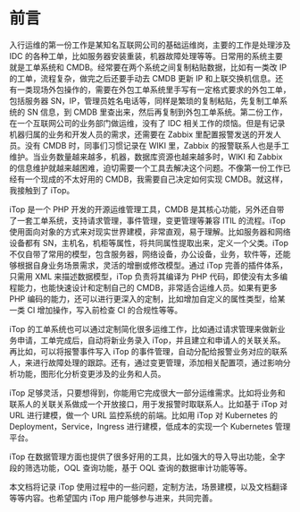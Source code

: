 # 前言

入行运维的第一份工作是某知名互联网公司的基础运维岗，主要的工作是处理涉及 IDC 的各种工单，比如服务器安装重装，机器故障处理等等。日常用的系统主要就是工单系统和 CMDB。经常要在两个系统之间复制粘贴数据，比如有一类改 IP 的工单，流程复杂，做完之后还要手动去 CMDB 更新 IP 和上联交换机信息。还有一类现场外包操作的，需要在外包工单系统里手写有一定格式要求的外包工单，包括服务器 SN，IP，管理员姓名电话等，同样是繁琐的复制粘贴，先复制工单系统的 SN 信息，到 CMDB 里查出来，然后再复制到外包工单系统。第二份工作，在一个互联网公司的业务部门做运维，没有了 IDC 相关工作的烦恼。但是有记录机器归属的业务和开发人员的需求，还需要在 Zabbix 里配置报警发送的开发人员。没有 CMDB 时，同事们习惯记录在 WIKI 里，Zabbix 的报警联系人也是手工维护。当业务数量越来越多，机器，数据库资源也越来越多时，WIKI 和 Zabbix 的信息维护就越来越困难，迫切需要一个工具去解决这个问题。不像第一份工作已经有一个现成的不太好用的 CMDB，我需要自己决定如何实现 CMDB。就这样，我接触到了 iTop。

iTop 是一个 PHP 开发的开源运维管理工具，CMDB 是其核心功能，另外还自带了一套工单系统，支持请求管理，事件管理，变更管理等兼容 ITIL 的流程。iTop 使用面向对象的方式来对现实世界建模，非常直观，易于理解。比如服务器和网络设备都有 SN，主机名，机柜等属性，将共同属性提取出来，定义一个父类。iTop 不仅自带了常用的模型，包含服务器，网络设备，办公设备，业务，软件等，还能够根据自身业务场景需求，灵活的增删或修改模型。通过 iTop 完善的插件体系，只需用 XML 来描述数据模型，iTop 负责将其编译为 PHP 代码，即使没有太多编程能力，也能快速设计和定制自己的 CMDB，非常适合运维人员。如果有更多 PHP 编码的能力，还可以进行更深入的定制，比如增加自定义的属性类型，给某一类 CI 增加操作，写入前检查 CI 的合规性等等。

iTop 的工单系统也可以通过定制简化很多运维工作，比如通过请求管理来做新业务申请，工单完成后，自动将新业务录入 iTop，并且建立和申请人的关联关系。再比如，可以将报警事件写入 iTop 的事件管理，自动分配给报警业务对应的联系人，来进行故障处理的跟踪。还有，通过变更管理，添加相关配置项，通过影响分析功能，图形化分析变更涉及的业务和人员。

iTop 足够灵活，只要想得到，你能用它完成很大一部分运维需求。比如将业务和联系人的关联关系做成一个开放接口，用于发报警时取联系人。比如基于 iTop 对 URL 进行建模，做一个 URL 监控系统的前端。比如用 iTop 对 Kubernetes 的 Deployment，Service，Ingress 进行建模，低成本的实现一个 Kubernetes 管理平台。

iTop 在数据管理方面也提供了很多好用的工具，比如强大的导入导出功能，全字段的筛选功能，OQL 查询功能，基于 OQL 查询的数据审计功能等等。

本文档将记录 iTop 使用过程中的一些问题，定制方法，场景建模，以及文档翻译等等内容。也希望国内 iTop 用户能够参与进来，共同完善。